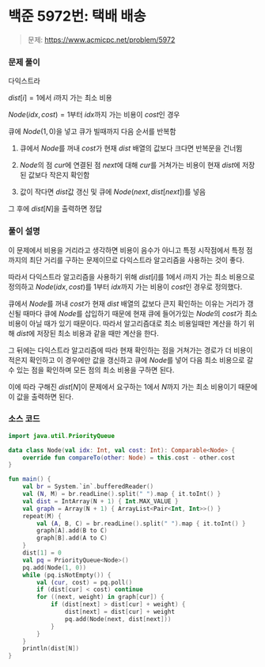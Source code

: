 # 백준 5972번: 택배 배송

> 문제: https://www.acmicpc.net/problem/5972

### 문제 풀이

다익스트라

$dist[i] = 1$에서 $i$까지 가는 최소 비용

$Node(idx, cost) = 1$부터 $idx$까지 가는 비용이 $cost$인 경우

큐에 $Node(1, 0)$을 넣고 큐가 빌때까지 다음 순서를 반복함

1. 큐에서 $Node$를 꺼내 $cost$가 현재 $dist$ 배열의 값보다 크다면 반복문을 건너뜀

2. $Node$의 점 $cur$에 연결된 점 $next$에 대해 $cur$를 거쳐가는 비용이 현재 $dist$에 저장된 값보다 작은지 확인함

3. 값이 작다면 $dist$값 갱신 및 큐에 $Node(next, dist[next])$를 넣음

그 후에 $dist[N]$을 출력하면 정답

### 풀이 설명

이 문제에서 비용을 거리라고 생각하면 비용이 음수가 아니고 특정 시작점에서 특정 점까지의 최단 거리를 구하는 문제이므로 다익스트라 알고리즘을 사용하는 것이 좋다.

따라서 다익스트라 알고리즘을 사용하기 위해 $dist[i]$를 $1$에서 $i$까지 가는 최소 비용으로 정의하고 $Node(idx, cost)$를 $1$부터 $idx$까지 가는 비용이 $cost$인 경우로 정의했다.

큐에서 $Node$를 꺼내 $cost$가 현재 $dist$ 배열의 값보다 큰지 확인하는 이유는 거리가 갱신될 때마다 큐에 $Node$를 삽입하기 때문에 현재 큐에 들어가있는 $Node$의 $cost$가 최소 비용이 아닐 때가 있기 때문이다. 따라서 알고리즘대로 최소 비용일때만 계산을 하기 위해 $dist$에 저장된 최소 비용과 같을 때만 계산을 한다.

그 뒤에는 다익스트라 알고리즘에 따라 현재 확인하는 점을 거쳐가는 경로가 더 비용이 적은지 확인하고 이 경우에만 값을 갱신하고 큐에 $Node$를 넣어 다음 최소 비용으로 갈 수 있는 점을 확인하며 모든 점의 최소 비용을 구하면 된다.

이에 따라 구해진 $dist[N]$이 문제에서 요구하는 $1$에서 $N$까지 가는 최소 비용이기 때문에 이 값을 출력하면 된다.

### 소스 코드
```kotlin
import java.util.PriorityQueue

data class Node(val idx: Int, val cost: Int): Comparable<Node> {
    override fun compareTo(other: Node) = this.cost - other.cost
}

fun main() {
    val br = System.`in`.bufferedReader()
    val (N, M) = br.readLine().split(" ").map { it.toInt() }
    val dist = IntArray(N + 1) { Int.MAX_VALUE }
    val graph = Array(N + 1) { ArrayList<Pair<Int, Int>>() }
    repeat(M) {
        val (A, B, C) = br.readLine().split(" ").map { it.toInt() }
        graph[A].add(B to C)
        graph[B].add(A to C)
    }
    dist[1] = 0
    val pq = PriorityQueue<Node>()
    pq.add(Node(1, 0))
    while (pq.isNotEmpty()) {
        val (cur, cost) = pq.poll()
        if (dist[cur] < cost) continue
        for ((next, weight) in graph[cur]) {
            if (dist[next] > dist[cur] + weight) {
                dist[next] = dist[cur] + weight
                pq.add(Node(next, dist[next]))
            }
        }
    }
    println(dist[N])
}
```
